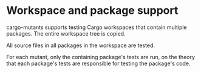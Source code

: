# Workspace and package support

cargo-mutants supports testing Cargo workspaces that contain multiple packages. The entire workspace tree is copied.

All source files in all packages in the workspace are tested.

For each mutant, only the containing package's tests are run, on the theory that each package's tests are responsible for testing the package's code.
